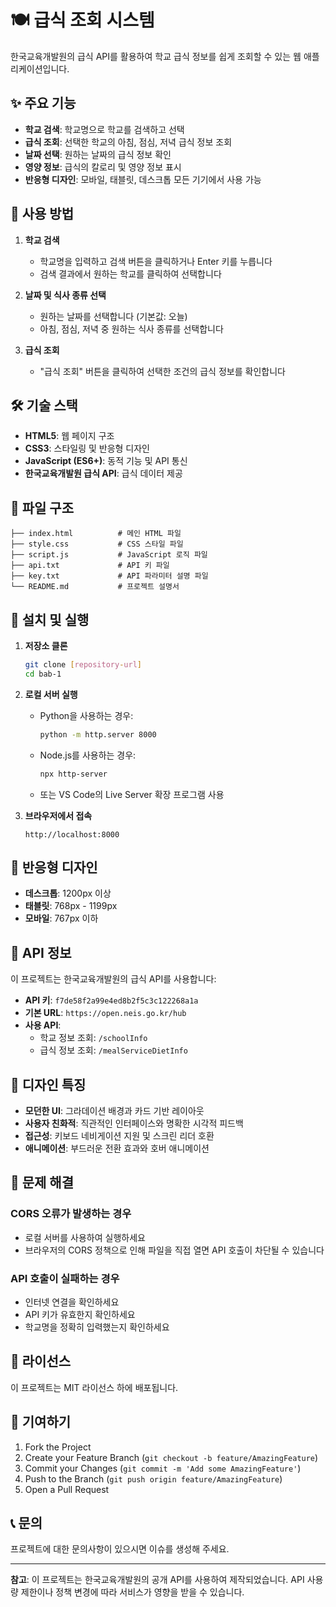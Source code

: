 # 🍽️ 급식 조회 시스템

한국교육개발원의 급식 API를 활용하여 학교 급식 정보를 쉽게 조회할 수 있는 웹 애플리케이션입니다.

## ✨ 주요 기능

- **학교 검색**: 학교명으로 학교를 검색하고 선택
- **급식 조회**: 선택한 학교의 아침, 점심, 저녁 급식 정보 조회
- **날짜 선택**: 원하는 날짜의 급식 정보 확인
- **영양 정보**: 급식의 칼로리 및 영양 정보 표시
- **반응형 디자인**: 모바일, 태블릿, 데스크톱 모든 기기에서 사용 가능

## 🚀 사용 방법

1. **학교 검색**
   - 학교명을 입력하고 검색 버튼을 클릭하거나 Enter 키를 누릅니다
   - 검색 결과에서 원하는 학교를 클릭하여 선택합니다

2. **날짜 및 식사 종류 선택**
   - 원하는 날짜를 선택합니다 (기본값: 오늘)
   - 아침, 점심, 저녁 중 원하는 식사 종류를 선택합니다

3. **급식 조회**
   - "급식 조회" 버튼을 클릭하여 선택한 조건의 급식 정보를 확인합니다

## 🛠️ 기술 스택

- **HTML5**: 웹 페이지 구조
- **CSS3**: 스타일링 및 반응형 디자인
- **JavaScript (ES6+)**: 동적 기능 및 API 통신
- **한국교육개발원 급식 API**: 급식 데이터 제공

## 📁 파일 구조

```
├── index.html          # 메인 HTML 파일
├── style.css           # CSS 스타일 파일
├── script.js           # JavaScript 로직 파일
├── api.txt             # API 키 파일
├── key.txt             # API 파라미터 설명 파일
└── README.md           # 프로젝트 설명서
```

## 🔧 설치 및 실행

1. **저장소 클론**
   ```bash
   git clone [repository-url]
   cd bab-1
   ```

2. **로컬 서버 실행**
   - Python을 사용하는 경우:
     ```bash
     python -m http.server 8000
     ```
   - Node.js를 사용하는 경우:
     ```bash
     npx http-server
     ```
   - 또는 VS Code의 Live Server 확장 프로그램 사용

3. **브라우저에서 접속**
   ```
   http://localhost:8000
   ```

## 📱 반응형 디자인

- **데스크톱**: 1200px 이상
- **태블릿**: 768px - 1199px
- **모바일**: 767px 이하

## 🔑 API 정보

이 프로젝트는 한국교육개발원의 급식 API를 사용합니다:

- **API 키**: `f7de58f2a99e4ed8b2f5c3c122268a1a`
- **기본 URL**: `https://open.neis.go.kr/hub`
- **사용 API**:
  - 학교 정보 조회: `/schoolInfo`
  - 급식 정보 조회: `/mealServiceDietInfo`

## 🎨 디자인 특징

- **모던한 UI**: 그라데이션 배경과 카드 기반 레이아웃
- **사용자 친화적**: 직관적인 인터페이스와 명확한 시각적 피드백
- **접근성**: 키보드 네비게이션 지원 및 스크린 리더 호환
- **애니메이션**: 부드러운 전환 효과와 호버 애니메이션

## 🐛 문제 해결

### CORS 오류가 발생하는 경우
- 로컬 서버를 사용하여 실행하세요
- 브라우저의 CORS 정책으로 인해 파일을 직접 열면 API 호출이 차단될 수 있습니다

### API 호출이 실패하는 경우
- 인터넷 연결을 확인하세요
- API 키가 유효한지 확인하세요
- 학교명을 정확히 입력했는지 확인하세요

## 📄 라이선스

이 프로젝트는 MIT 라이선스 하에 배포됩니다.

## 🤝 기여하기

1. Fork the Project
2. Create your Feature Branch (`git checkout -b feature/AmazingFeature`)
3. Commit your Changes (`git commit -m 'Add some AmazingFeature'`)
4. Push to the Branch (`git push origin feature/AmazingFeature`)
5. Open a Pull Request

## 📞 문의

프로젝트에 대한 문의사항이 있으시면 이슈를 생성해 주세요.

---

**참고**: 이 프로젝트는 한국교육개발원의 공개 API를 사용하여 제작되었습니다. API 사용량 제한이나 정책 변경에 따라 서비스가 영향을 받을 수 있습니다. 